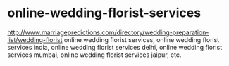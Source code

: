 # online-wedding-florist-services
http://www.marriagepredictions.com/directory/wedding-preparation-list/wedding-florist online wedding florist services, online wedding florist services india, online wedding florist services delhi, online wedding florist services mumbai, online wedding florist services jaipur, etc.
